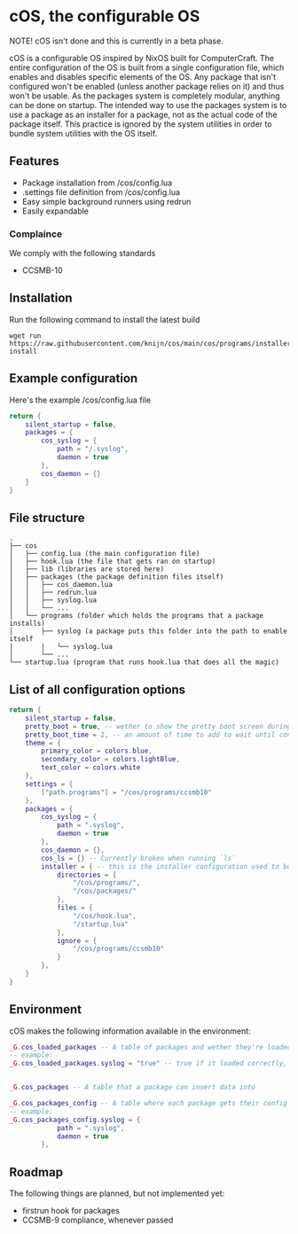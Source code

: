 # cOS, the configurable OS

NOTE! cOS isn't done and this is currently in a beta phase.

cOS is a configurable OS inspired by NixOS built for ComputerCraft. The entire configuration of the OS is built from a single configuration file, which enables and disables specific elements of the OS. 
Any package that isn't configured won't be enabled (unless another package relies on it) and thus won't be usable.
As the packages system is completely modular, anything can be done on startup. The intended way to use the packages system is to use a package as an installer for a package, not as the actual code of the package itself. 
This practice is ignored by the system utilities in order to bundle system utilities with the OS itself.

## Features
- Package installation from /cos/config.lua
- .settings file definition from /cos/config.lua
- Easy simple background runners using redrun
- Easily expandable

### Complaince
We comply with the following standards
- CCSMB-10

## Installation
Run the following command to install the latest build
```
wget run https://raw.githubusercontent.com/knijn/cos/main/cos/programs/installer/installer.lua install
```

## Example configuration
Here's the example /cos/config.lua file
```lua
return {
    silent_startup = false,
    packages = {
        cos_syslog = {
            path = "/.syslog",
            daemon = true
        },
        cos_daemon = {}
    }
}
```

## File structure
```
.
├── cos
│   ├── config.lua (the main configuration file)
│   ├── hook.lua (the file that gets ran on startup)
│   ├── lib (libraries are stored here)   
│   ├── packages (the package definition files itself)
│   │   ├── cos_daemon.lua
│   │   ├── redrun.lua
│   │   ├── syslog.lua
│   │   └── ...
│   └── programs (folder which holds the programs that a package installs)
│       ├── syslog (a package puts this folder into the path to enable itself
|       |   └── syslog.lua
│       └── ... 
└── startup.lua (program that runs hook.lua that does all the magic)
```

## List of all configuration options
```lua
return {
    silent_startup = false,
    pretty_boot = true, -- wether to show the pretty boot screen during bootup
    pretty_boot_time = 2, -- an amount of time to add to wait until continuing. this is to make the actual screen visible
    theme = {
        primary_color = colors.blue,
        secondary_color = colors.lightBlue,
        text_color = colors.white
    },
    settings = {
        ["path.programs"] = "/cos/programs/ccsmb10"
    },
    packages = {
        cos_syslog = {
            path = ".syslog",
            daemon = true
        },
        cos_daemon = {},
        cos_ls = {} -- Currently broken when running `ls`
        installer = { -- this is the installer configuration used to build cos
            directories = {
                "/cos/programs/",
                "/cos/packages/"
            },
            files = {
                "/cos/hook.lua",
                "/startup.lua"
            },
            ignore = {
                "/cos/programs/ccsmb10"
            }
        },
    }
}
```

## Environment
cOS makes the following information available in the environment:
```lua
_G.cos_loaded_packages -- A table of packages and wether they're loaded or not
-- example:
_G.cos_loaded_packages.syslog = "true" -- true if it loaded correctly, false if it didnt


_G.cos_packages -- A table that a package can insert data into

_G.cos_packages_config -- A table where each package gets their config inserted into
-- example:
_G.cos_packages_config.syslog = {
            path = ".syslog",
            daemon = true
        },
```

## Roadmap
The following things are planned, but not implemented yet:
- firstrun hook for packages
- CCSMB-9 compliance, whenever passed
